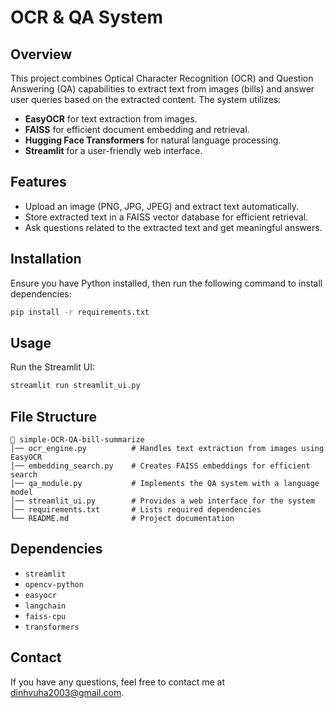 # OCR & QA System

## Overview
This project combines Optical Character Recognition (OCR) and Question Answering (QA) capabilities to extract text from images (bills) and answer user queries based on the extracted content. The system utilizes:
- **EasyOCR** for text extraction from images.
- **FAISS** for efficient document embedding and retrieval.
- **Hugging Face Transformers** for natural language processing.
- **Streamlit** for a user-friendly web interface.

## Features
- Upload an image (PNG, JPG, JPEG) and extract text automatically.
- Store extracted text in a FAISS vector database for efficient retrieval.
- Ask questions related to the extracted text and get meaningful answers.

## Installation
Ensure you have Python installed, then run the following command to install dependencies:
```bash
pip install -r requirements.txt
```

## Usage
Run the Streamlit UI:
```bash
streamlit run streamlit_ui.py
```

## File Structure
```
📂 simple-OCR-QA-bill-summarize
│── ocr_engine.py          # Handles text extraction from images using EasyOCR
│── embedding_search.py    # Creates FAISS embeddings for efficient search
│── qa_module.py           # Implements the QA system with a language model
│── streamlit_ui.py        # Provides a web interface for the system
│── requirements.txt       # Lists required dependencies
└── README.md              # Project documentation
```

## Dependencies
- `streamlit`
- `opencv-python`
- `easyocr`
- `langchain`
- `faiss-cpu`
- `transformers`

## Contact
If you have any questions, feel free to contact me at [dinhvuha2003@gmail.com](mailto:dinhvuha2003@gmail.com).





